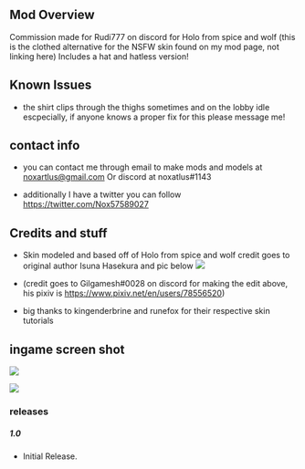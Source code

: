 ## Mod Overview
Commission made for Rudi777 on discord for Holo from spice and wolf (this is the clothed alternative for the NSFW skin found on my mod page, not linking here) Includes a hat and hatless version!
## Known Issues
- the shirt clips through the thighs sometimes and on the lobby idle escpecially, if anyone knows a proper fix for this please message me!
## contact info
- you can contact me through email to make mods and models at noxartlus@gmail.com Or discord at noxatlus#1143

- additionally I have a twitter you can follow https://twitter.com/Nox57589027
## Credits and stuff
- Skin modeled and based off of Holo from spice and wolf credit goes to original author Isuna Hasekura and pic below
[![](https://cdn.discordapp.com/attachments/1013268009068011611/1014537025644396544/100772134_p0_master1200_1.webp)]()

- (credit goes to Gilgamesh#0028 on discord for making the edit above, his pixiv is https://www.pixiv.net/en/users/78556520)
- big thanks to kingenderbrine and runefox for their respective skin tutorials
## ingame screen shot
[![](https://media.discordapp.net/attachments/696430448380870669/1025856127851831437/unknown.png?width=1202&height=676)]()

[![](https://media.discordapp.net/attachments/696430448380870669/1025856484598366319/unknown.png?width=1202&height=676)]()

### releases
#####  1.0
- Initial Release.